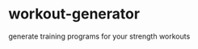 # workout-generator
generate training programs for your strength workouts

<!--
TODOs:
Create a django view that takes a program generation request and returns a html training program response

Poetry virtual envs:
- Create new poetry project:                   poetry init
- Create virtual env inside project dir:       poetry config virtualenvs.in-project true
- Create virtual env:                          poetry install
- inspect:                                     poetry env info
- inspect path:                                poetry env info -p
- Activate virtual env                         poetry shell
- Run tests                                    pytest
- Install django                               poetry add django
- Uninstall                                    poetry remove some-package
- close virtual env shell                      exit
- Check which virtual env is active            poetry env list
- Close shell and deactivate virtual env       deactivate

Django
- django-admin startproject workoutplans
- python manage.py runserver (runs at local port 8000)
- Change port: python manage.py runserver 8080
- python manage.py startapp workoutapp
- cd myapp
- mkdir templates
- cd templates
- echo welcome page workout generator > index.html
- Navigate to my project/myproject/settings.py
- import os
- update TEMPLATES[“DIRS”] with:
- os.path.join(BASE_DIR, “myapp/templates“)
- open myapp/views.py
- A view is a function that receives a request and returns a response

Run app: python manage.py runserver
Then visit: http://127.0.0.1:8000/workoutapp/welcome_view/
-->
